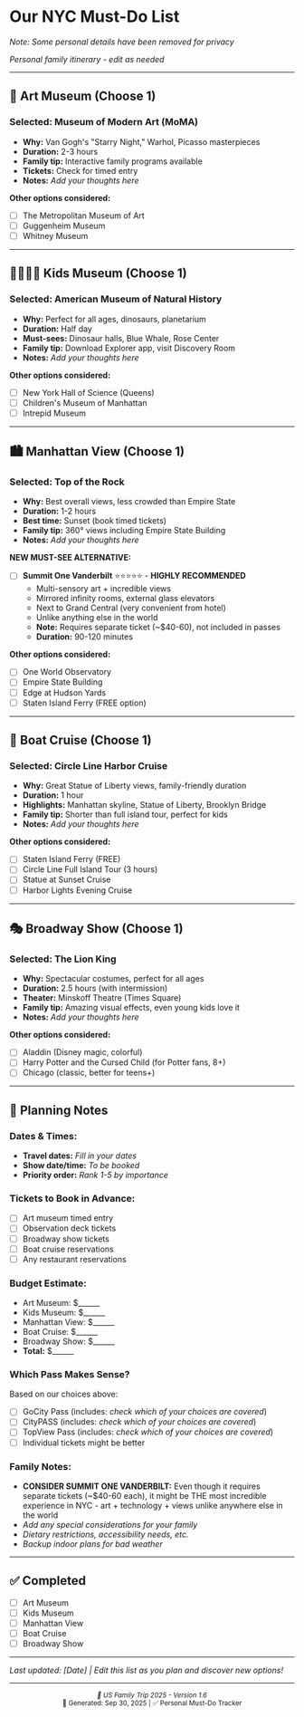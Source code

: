 # Our NYC Must-Do List


*Note: Some personal details have been removed for privacy*

*Personal family itinerary - edit as needed*

---

## 🎨 **Art Museum** (Choose 1)

### **Selected:** Museum of Modern Art (MoMA)
- **Why:** Van Gogh's "Starry Night," Warhol, Picasso masterpieces
- **Duration:** 2-3 hours
- **Family tip:** Interactive family programs available
- **Tickets:** Check for timed entry
- **Notes:** _Add your thoughts here_

**Other options considered:**
- [ ] The Metropolitan Museum of Art
- [ ] Guggenheim Museum
- [ ] Whitney Museum

---

## 👨‍👩‍👧‍👦 **Kids Museum** (Choose 1)

### **Selected:** American Museum of Natural History
- **Why:** Perfect for all ages, dinosaurs, planetarium
- **Duration:** Half day
- **Must-sees:** Dinosaur halls, Blue Whale, Rose Center
- **Family tip:** Download Explorer app, visit Discovery Room
- **Notes:** _Add your thoughts here_

**Other options considered:**
- [ ] New York Hall of Science (Queens)
- [ ] Children's Museum of Manhattan
- [ ] Intrepid Museum

---

## 🏙️ **Manhattan View** (Choose 1)

### **Selected:** Top of the Rock
- **Why:** Best overall views, less crowded than Empire State
- **Duration:** 1-2 hours
- **Best time:** Sunset (book timed tickets)
- **Family tip:** 360° views including Empire State Building
- **Notes:** _Add your thoughts here_

**NEW MUST-SEE ALTERNATIVE:** 
- [ ] **Summit One Vanderbilt** ⭐⭐⭐⭐⭐ - **HIGHLY RECOMMENDED**
  - Multi-sensory art + incredible views
  - Mirrored infinity rooms, external glass elevators
  - Next to Grand Central (very convenient from hotel)
  - Unlike anything else in the world
  - **Note:** Requires separate ticket (~$40-60), not included in passes
  - **Duration:** 90-120 minutes

**Other options considered:**
- [ ] One World Observatory
- [ ] Empire State Building
- [ ] Edge at Hudson Yards
- [ ] Staten Island Ferry (FREE option)

---

## 🚢 **Boat Cruise** (Choose 1)

### **Selected:** Circle Line Harbor Cruise
- **Why:** Great Statue of Liberty views, family-friendly duration
- **Duration:** 1 hour
- **Highlights:** Manhattan skyline, Statue of Liberty, Brooklyn Bridge
- **Family tip:** Shorter than full island tour, perfect for kids
- **Notes:** _Add your thoughts here_

**Other options considered:**
- [ ] Staten Island Ferry (FREE)
- [ ] Circle Line Full Island Tour (3 hours)
- [ ] Statue at Sunset Cruise
- [ ] Harbor Lights Evening Cruise

---

## 🎭 **Broadway Show** (Choose 1)

### **Selected:** The Lion King
- **Why:** Spectacular costumes, perfect for all ages
- **Duration:** 2.5 hours (with intermission)
- **Theater:** Minskoff Theatre (Times Square)
- **Family tip:** Amazing visual effects, even young kids love it
- **Notes:** _Add your thoughts here_

**Other options considered:**
- [ ] Aladdin (Disney magic, colorful)
- [ ] Harry Potter and the Cursed Child (for Potter fans, 8+)
- [ ] Chicago (classic, better for teens+)

---

## 📝 **Planning Notes**

### **Dates & Times:**
- **Travel dates:** _Fill in your dates_
- **Show date/time:** _To be booked_
- **Priority order:** _Rank 1-5 by importance_

### **Tickets to Book in Advance:**
- [ ] Art museum timed entry
- [ ] Observation deck tickets
- [ ] Broadway show tickets
- [ ] Boat cruise reservations
- [ ] Any restaurant reservations

### **Budget Estimate:**
- Art Museum: $______
- Kids Museum: $______
- Manhattan View: $______
- Boat Cruise: $______
- Broadway Show: $______
- **Total:** $______

### **Which Pass Makes Sense?**
Based on our choices above:
- [ ] GoCity Pass (includes: _check which of your choices are covered_)
- [ ] CityPASS (includes: _check which of your choices are covered_)
- [ ] TopView Pass (includes: _check which of your choices are covered_)
- [ ] Individual tickets might be better

### **Family Notes:**
- **CONSIDER SUMMIT ONE VANDERBILT:** Even though it requires separate tickets (~$40-60 each), it might be THE most incredible experience in NYC - art + technology + views unlike anywhere else in the world
- _Add any special considerations for your family_
- _Dietary restrictions, accessibility needs, etc._
- _Backup indoor plans for bad weather_

---

## ✅ **Completed**
- [ ] Art Museum
- [ ] Kids Museum  
- [ ] Manhattan View
- [ ] Boat Cruise
- [ ] Broadway Show

---

*Last updated: [Date] | Edit this list as you plan and discover new options!*

---

<div align="center">
<small><em>🗽 US Family Trip 2025 - Version 1.6</em></small><br>
<small>📅 Generated: Sep 30, 2025 | ✅ Personal Must-Do Tracker</small>
</div>
